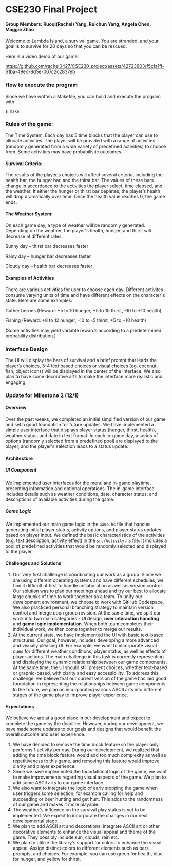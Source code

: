 # CSE230 Final Project
#### Group Members: Ruoqi(Rachel) Yang, Ruichun Yang, Angela Chen, Maggie Zhao

Welcome to Lambda Island, a survival game. You are stranded, and your goal is to survive for 20 days so that you can be rescued.

Here is a video demo of our game:


https://github.com/rachel0427/CSE230_project/assets/42723603/f5cfa1ff-61ba-49ed-8d5e-067c2c2837eb



### How to execute the program
Since we have written a Makefile, you can build and execute the program with 
```
$ make
```

### Rules of the game:
The Time System: Each day has 5 time blocks that the player can use to allocate activities. The player will be provided with a range of activities (randomly generated from a wide variety of predefined activities) to choose from. Some activities may have probabilistic outcomes.

#### Survival Criteria: 
The results of the player's choices will affect several criteria, including the health bar, the hunger bar, and the thirst bar. The values of these bars change in accordance to the activities the player select, time elapsed, and the weather. If either the hunger or thirst bar depletes, the player’s health will drop dramatically over time. Once the health value reaches 0, the game ends.

#### The Weather System: 
On each game day, a type of weather will be randomly generated. Depending on the weather, the player's health, hunger, and thirst will decrease at different rates.

  Sunny day – thirst bar decreases faster

  Rainy day – hunger bar decreases faster

  Cloudy day – health bar decreases faster

#### Examples of Activities 
There are various activities for user to choose each day. Different activites consume varying units of time and have different effects on the character's state. Here are some examples:

  Gather berries (Reward: +5 to 10 hunger, +5 to 10 thirst, -10 to +10 health)

  Fishing (Reward: +8 to 12 hunger, -10 to -5 thirst, +5 to +10 health)

  (Some activities may yield variable rewards according to a predetermined probability distribution.)

### Interface Design
The UI will display the bars of survival and a brief prompt that leads the player’s choices, 3-4 text based choices or visual choices (eg. coconut, fish, object icons) will be displayed in the center of the interface. We also plan to have some decorative arts to make the interface more realistic and engaging.

### Update for Milestone 2 (12/1)
#### Overview
Over the past weeks, we completed an initial simplified version of our game and set a good foundation for future updates. We have implemented a simple user interface that displays player status (hunger, thirst, health), weather status, and date in text format. In each in-game day, a series of options (randomly selected from a predefined pool) are displayed to the player, and the player's selection leads to a status update.  

#### Architecture

##### UI Component
We implemented user interfaces for the menu and in-game playtime, presenting information and optional operations. The in-game interface includes details such as weather conditions, date, character status, and descriptions of available activities during the game.

##### Game Logic
We implemented our main game logic in the `Game.hs` file that handles generating initial player status, activity options, and player status updates based on player input. We defined the basic characteristics of the activities (e.g. text description, activity effect) in the  `src/Activity.hs` file. It includes a pool of predefined activities that would be randomly selected and displayed to the player.

#### Challenges and Solutions
  1. Our very first challenge is coordinating our work as a group. Since we are using different operating systems and have different schedules, we find it difficult at first to handle collaboration as well as version control. Our solution was to plan our meetings ahead and try our best to allocate large chunks of time to work together as a team. To unify our development environment, we choose to work with GitHub Codespace. We also practiced personal branching strategy to maintain version control and merge upon group revision. At the same time, we split our work into two main categories - UI design, **user interaction handling** and **game logic implementation**. When both team completes their individual work, we then come together to merge our results.
  2. At the current state, we have implemented the UI with basic text-based structures. Our goal, however, includes developing a more advanced and visually pleasing UI. For example, we want to incorporate visual cues for different weather conditions, player status, as well as effects of player actions. The main challenge in this task is correctly representing and displaying the dynamic relationship between our game components. At the same time, the UI should still present choices, whether text-based or graphic-based, with clarity and easy accessibility. To address this challenge, we believe that our current version of the game has laid good foundation in representing the relationships between game components. In the future, we plan on incorporating various ASCII arts into different stages of the game play to improve player experience. 
#### Expectations
We believe we are at a good place in our development and expect to complete the game by the deadline. However, during our development, we have made some updates to our goals and designs that would benefit the overall outcome and user experience.

  1. We have decided to remove the time block feature so the player only performs 1 activity per day. During our development, we realized that adding the time block feature would add too much complexity as well as repetitiveness to this game, and removing this feature would improve clarity and player experience. 
  2. Since we have implemented the foundational logic of the game, we want to make improvements regarding visual aspects of the game. We plan to add some ASCII arts to our game interface.
  3. We also want to integrate the logic of early stopping the game when user triggers some selection, for example calling for help and succeeding or deer hunting and get hurt. This adds to the randomness of our game and makes it more playable.
  4. The weather's influence on the survival play status is yet to be implemented. We expect to incorporate the changes in our next developmental stage.
  5. We plan to add ASCII art and decorations: integrate ASCII art or other decorative elements to enhance the visual appeal and theme of the game.  They possibly include sun, clouds, rain etc.
  6. We plan to utilize the library's support for colors to enhance the visual appeal. Assign distinct colors to different elements such as bars, prompts, and choices. For example, you can use green for health, blue for hunger, and yellow for thirst.
